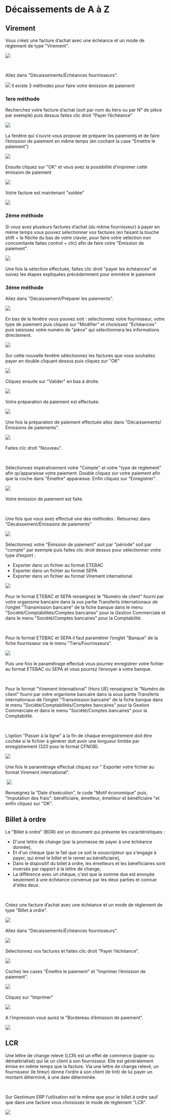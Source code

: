 # Décaissements de A à Z


## Virement


Vous créez une facture d’achat avec une échéance 
 et un mode de règlement de type "Virement".


![](../assets/images/AZ/Facture.png) 


 


Allez dans "Décaissements/Échéances fournisseurs".


![](../assets/images/AZ/Echeances_Factures.png)
Il existe 3 méthodes pour faire votre émission de paiement


### 1ere méthode


Recherchez votre facture d’achat (soit par nom 
 du tiers ou par N° de pièce par exemple) puis dessus faites clic droit 
 "Payer l’échéance"


![](../assets/images/AZ/Echeances_Menu_Contextuel.png)
 


La fenêtre qui s’ouvre vous propose de préparer 
 les paiements et de faire l’émission de paiement en même temps (en cochant 
 la case "Émettre le paiement")


![](../assets/images/AZ/Payer_echeance.png)
 


Ensuite cliquez sur "OK" et vous avez 
 la possibilité d’imprimer cette émission de paiement


![](../assets/images/AZ/Imprimer_bordereau.png)
 


Votre facture est maintenant "soldée"


![](../assets/images/AZ/Facture_echeance_reglee.png)
### 2ème méthode


Si vous avez plusieurs factures d’achat (du 
 même fournisseur) à payer en même temps vous pouvez sélectionner vos factures 
 (en faisant la touche shift + la flèche du bas de votre clavier, pour 
 faire votre sélection non concomitante faites control + clic) afin de 
 faire votre "Émission de paiement".


![](../assets/images/AZ/Echeances_selection_multiple.png)
 


Une fois la sélection effectuée, faites clic 
 droit "payer les échéances" et suivez les étapes expliquées 
 précédemment pour emmètre le paiement


### 3éme méthode


Allez dans "Décaissement/Préparer les paiements".


![](../assets/images/AZ/Preparer_paiement.png)
 


En bas de la fenêtre vous pouvez soit : sélectionnez 
 votre fournisseur, votre type de paiement puis cliquez sur "Modifier" 
 et choisissez "Échéances" puis saisissez votre numéro de "pièce" 
 qui sélectionnera les informations directement.


![](../assets/images/AZ/Selection_echeance_a_payer.png)
 


Sur cette nouvelle fenêtre sélectionnez les 
 factures que vous souhaitez payer en double cliquant dessus puis cliquez 
 sur "OK"


![](../assets/images/AZ/Echeances_a_payer_selectionne.png)
 


Cliquez ensuite sur "Valider" en bas 
 à droite.


![](../assets/images/AZ/Preparer_paiement_avant_validation.png)
 


Votre préparation de paiement est effectuée.


![](../assets/images/AZ/Preparer_paiement_valide.png)
 


Une fois la préparation de paiement effectuée 
 allez dans "Décaissements/Émissions de paiements".


![](../assets/images/AZ/Echeances_restantes.png)
 


Faites clic droit "Nouveau".


 


Sélectionnez impérativement votre "Compte" 
 et votre "type de règlement" afin qu’apparaisse votre paiement. 
 Double cliquez sur votre paiement afin que la coche dans "Émettre" 
 apparaisse. Enfin cliquez sur "Enregistrer".


![](../assets/images/AZ/Nouvelle_Emmission_paiement.png)
 


Votre émission de paiement est faite.


 


Une fois que vous avez effectué une des méthodes : Retournez dans "Décaissement/Émissions 
 de paiements"


![](../assets/images/AZ/Emissions_paiement.png)
 


Sélectionnez votre "Émission de paiement" 
 soit par "période" soit par "compte" par exemple puis 
 faites clic droit dessus pour sélectionner votre type d’export :


* Exporter dans un 
 fichier au format ETEBAC
* Exporter dans un 
 fichier au format SEPA
* Exporter dans un 
 fichier au format Virement international


![](../assets/images/AZ/Emissions_paiement_menu_contextuel.png)
 


Pour le format ETEBAC 
 et SEPA renseignez le "Numéro 
 de client" fourni par votre organisme bancaire dans la sus partie 
 Transferts internationaux de l’onglet "Transmission bancaire" 
 de la fiche banque dans le menu "Société/Comptabilités/Comptes bancaires" 
 pour la Gestion Commerciale et dans le menu "Société/Comptes bancaires" 
 pour la Comptabilité.


 


Pour le format ETEBAC et SEPA il faut paramétrer l’onglet 
 "Banque" de la fiche fournisseur via le menu "Tiers/Fournisseurs".


![](../assets/images/AZ/Fournisseur_Onglet_Banque.png)
 


Puis une fois le paramétrage effectué vous pourrez enregistrer votre 
 fichier au format ETEBAC ou SEPA et vous pourrez l’envoyer à 
 votre banque.


 


Pour le format "Virement International" 
 (Hors UE) renseignez le "Numéro de client" fourni par votre 
 organisme bancaire dans la sous partie Transferts internationaux de l’onglet 
 "Transmission bancaire" de la fiche banque dans le menu "Société/Comptabilités/Comptes 
 bancaires" pour la Gestion Commerciale et dans le menu "Société/Comptes 
 bancaires" pour la Comptabilité.


 


L’option "Passer à la ligne" à la fin de chaque enregistrement 
 doit être cochée si le fichier à générer doit avoir une longueur limitée 
 par enregistrement (320 pour le format CFNOB).


![](../assets/images/AZ/Banque_Onglet_Transmission.png)
 


Une fois le paramétrage effectué cliquez sur 
 " Exporter votre fichier au format Virement international".


 ![](../assets/images/AZ/Virement_international.png)
 


Renseignez la "Date d’exécution", 
 le code "Motif économique" puis, "Imputation des frais": 
 bénéficiaire, émetteur, émetteur et bénéficiaire "et enfin cliquez 
 sur "OK".


## Billet à ordre


Le "Billet à ordre" (BOR) est un document qui présente les 
 caractéristiques :


* D'une lettre de 
 change (par la promesse de payer à une échéance donnée),
* Et d'un chèque 
 (par le fait que ce soit le souscripteur qui s'engage à payer, qui 
 émet le billet et le remet au bénéficiaire),
* Dans le dispositif 
 du billet à ordre, les émetteurs et les bénéficiaires sont inversés 
 par rapport à la lettre de change,
* La différence avec 
 un chèque, c'est que la somme due est envoyée seulement à une échéance 
 convenue par les deux parties et connue d'elles deux.


 


Créez une facture d’achat avec une échéance et un mode de règlement 
 de type "Billet à ordre".


![](../assets/images/AZ/Facture_BOR.png)
 


Allez dans "Décaissements/Échéances fournisseurs".


![](../assets/images/AZ/Echeances_BOR.png)
 


Sélectionnez vos factures et faites clic droit 
 "Payer l’échéance".


![](../assets/images/AZ/Payer_BOR.png)
 


Cochez les cases "Émettre le paiement" 
 et "Imprimer l’émission de paiement".


![](../assets/images/AZ/Payer_BOR_Emettre.png)
 


Cliquez sur "Imprimer"


![](../assets/images/AZ/Impression_BOR.png)
 


A l’impression vous aurez le "Bordereau 
 d’émission de paiement".


![](../assets/images/AZ/Bordereau_BOR.png)
## LCR


Une lettre de change relevé (LCR) est un effet 
 de commerce (papier ou dématérialisé) qui lie un client à son fournisseur. 
 Elle est généralement émise en même temps que la facture. Via une lettre 
 de change relevé, un fournisseur (le tireur) donne l’ordre à son client 
 (le tiré) de lui payer un montant déterminé, à une date déterminée.


 


Sur Gestimum ERP l’utilisation est le même que 
 pour le billet à ordre sauf que dans une facture vous choisissez le mode 
 de règlement "LCR".


![](../assets/images/AZ/Facture_LCR.png)
